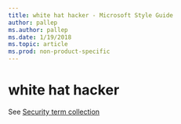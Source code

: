 ```yaml
---
title: white hat hacker - Microsoft Style Guide
author: pallep
ms.author: pallep
ms.date: 1/19/2018
ms.topic: article
ms.prod: non-product-specific
---
```


# white hat hacker

See [Security term collection](/style-guide/a-z-word-list-term-collections/term-collections/security-terms)
